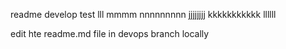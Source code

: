 readme
develop
test
lll
mmmm
nnnnnnnnn
jjjjjjjj
kkkkkkkkkkk
llllll

edit hte readme.md file in devops branch locally
